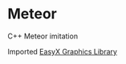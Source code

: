 # Meteor
C++ Meteor imitation

Imported [EasyX Graphics Library](https://docs.easyx.cn/en-us/setup) 

